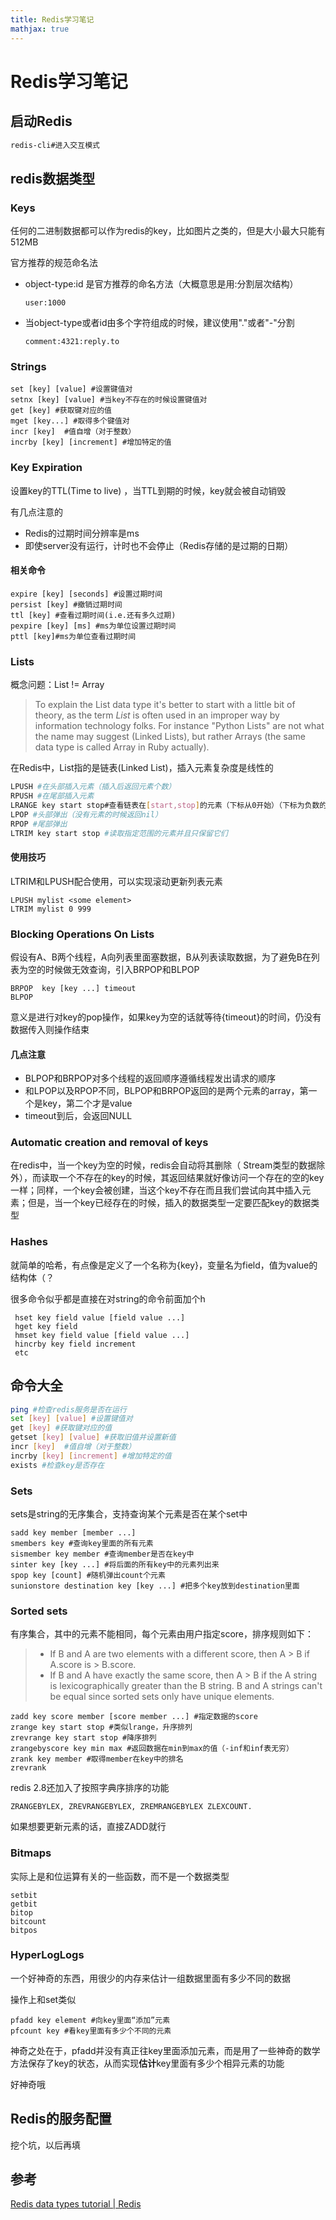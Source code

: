 ```yaml
---
title: Redis学习笔记
mathjax: true
---
```



# Redis学习笔记

## 启动Redis

```bash
redis-cli#进入交互模式
```

## redis数据类型



### Keys

任何的二进制数据都可以作为redis的key，比如图片之类的，但是大小最大只能有512MB

官方推荐的规范命名法

- object-type:id 是官方推荐的命名方法（大概意思是用:分割层次结构）

  ```
  user:1000
  ```

  

- 当object-type或者id由多个字符组成的时候，建议使用"."或者"-"分割

  ```
  comment:4321:reply.to
  ```

### Strings

```
set [key] [value] #设置键值对
setnx [key] [value] #当key不存在的时候设置键值对
get [key] #获取键对应的值
mget [key...] #取得多个键值对
incr [key]  #值自增（对于整数）
incrby [key] [increment] #增加特定的值
```

### Key Expiration

设置key的TTL(Time to live) ，当TTL到期的时候，key就会被自动销毁	

有几点注意的

- Redis的过期时间分辨率是ms
- 即使server没有运行，计时也不会停止（Redis存储的是过期的日期）

#### 相关命令

```
expire [key] [seconds] #设置过期时间
persist [key] #撤销过期时间
ttl [key] #查看过期时间(i.e.还有多久过期)
pexpire [key] [ms] #ms为单位设置过期时间
pttl [key]#ms为单位查看过期时间
```

### Lists

概念问题：List != Array

> To explain the List data type it's better to start with a little bit of theory, as the term *List* is often used in an improper way by information technology folks. For instance "Python Lists" are not what the name may suggest (Linked Lists), but rather Arrays (the same data type is called Array in Ruby actually).

在Redis中，List指的是链表(Linked List)，插入元素复杂度是线性的

```bash
LPUSH #在头部插入元素（插入后返回元素个数）
RPUSH #在尾部插入元素
LRANGE key start stop#查看链表在[start,stop]的元素（下标从0开始）（下标为负数的时候表示从尾部数起）
LPOP #头部弹出（没有元素的时候返回nil）
RPOP #尾部弹出
LTRIM key start stop #读取指定范围的元素并且只保留它们

```

#### 使用技巧

LTRIM和LPUSH配合使用，可以实现滚动更新列表元素

```
LPUSH mylist <some element>
LTRIM mylist 0 999
```

### Blocking Operations On Lists

假设有A、B两个线程，A向列表里面塞数据，B从列表读取数据，为了避免B在列表为空的时候做无效查询，引入BRPOP和BLPOP

```
BRPOP  key [key ...] timeout 
BLPOP 
```

意义是进行对key的pop操作，如果key为空的话就等待{timeout}的时间，仍没有数据传入则操作结束

#### 几点注意

- BLPOP和BRPOP对多个线程的返回顺序遵循线程发出请求的顺序
- 和LPOP以及RPOP不同，BLPOP和BRPOP返回的是两个元素的array，第一个是key，第二个才是value
-  timeout到后，会返回NULL

### Automatic creation and removal of keys

在redis中，当一个key为空的时候，redis会自动将其删除（ Stream类型的数据除外），而读取一个不存在的key的时候，其返回结果就好像访问一个存在的空的key一样；同样，一个key会被创建，当这个key不存在而且我们尝试向其中插入元素；但是，当一个key已经存在的时候，插入的数据类型一定要匹配key的数据类型

### Hashes

就简单的哈希，有点像是定义了一个名称为{key}，变量名为field，值为value的结构体（？

很多命令似乎都是直接在对string的命令前面加个h

```
 hset key field value [field value ...]
 hget key field
 hmset key field value [field value ...]
 hincrby key field increment
 etc
```



## 命令大全

```bash
ping #检查redis服务是否在运行
set [key] [value] #设置键值对
get [key] #获取键对应的值
getset [key] [value] #获取旧值并设置新值
incr [key]  #值自增（对于整数）
incrby [key] [increment] #增加特定的值
exists #检查key是否存在

```

### Sets

sets是string的无序集合，支持查询某个元素是否在某个set中

```
sadd key member [member ...]
smembers key #查询key里面的所有元素
sismember key member #查询member是否在key中
sinter key [key ...] #将后面的所有key中的元素列出来
spop key [count] #随机弹出count个元素
sunionstore destination key [key ...] #把多个key放到destination里面

```

### Sorted sets

有序集合，其中的元素不能相同，每个元素由用户指定score，排序规则如下：

> - If B and A are two elements with a different score, then A > B if A.score is > B.score.
> - If B and A have exactly the same score, then A > B if the A string is lexicographically greater than the B string. B and A strings can't be equal since sorted sets only have unique elements.

```
zadd key score member [score member ...] #指定数据的score
zrange key start stop #类似lrange，升序排列
zrevrange key start stop #降序排列
zrangebyscore key min max #返回数据在min到max的值（-inf和inf表无穷）
zrank key member #取得member在key中的排名
zrevrank
```

redis 2.8还加入了按照字典序排序的功能

```
ZRANGEBYLEX, ZREVRANGEBYLEX, ZREMRANGEBYLEX ZLEXCOUNT.
```

如果想要更新元素的话，直接ZADD就行

### Bitmaps

实际上是和位运算有关的一些函数，而不是一个数据类型

```
setbit
getbit
bitop
bitcount
bitpos
```

### HyperLogLogs

一个好神奇的东西，用很少的内存来估计一组数据里面有多少不同的数据

操作上和set类似

```
pfadd key element #向key里面“添加”元素
pfcount key #看key里面有多少个不同的元素
```

神奇之处在于，pfadd并没有真正往key里面添加元素，而是用了一些神奇的数学方法保存了key的状态，从而实现**估计**key里面有多少个相异元素的功能

好神奇哦

## Redis的服务配置

挖个坑，以后再填

## 参考

[Redis data types tutorial | Redis](https://redis.io/docs/data-types/tutorial/)